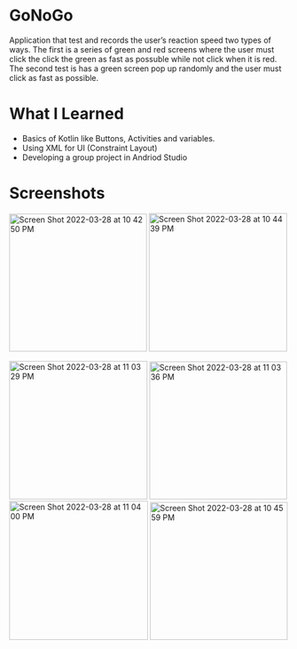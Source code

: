 # GoNoGo
Application that test and records the user’s reaction speed two types of ways. The first is a series of green and red screens where the user must click the click the green as fast as possuble while not click when it is red. The second test is has a green screen pop up randomly and the user must click as fast as possible.

# What I Learned
- Basics of Kotlin like Buttons, Activities and variables.
- Using XML for UI (Constraint Layout)
- Developing a group project in Andriod Studio

# Screenshots

<img width="248" alt="Screen Shot 2022-03-28 at 10 42 50 PM" src="https://user-images.githubusercontent.com/71102542/160525950-5e809e1c-988b-42bb-ab3b-76873b579c7a.png"> <img width="249" alt="Screen Shot 2022-03-28 at 10 44 39 PM" src="https://user-images.githubusercontent.com/71102542/160526003-68c8b5c5-d45e-4a2e-8639-d554cf181950.png">

<img width="249" alt="Screen Shot 2022-03-28 at 11 03 29 PM" src="https://user-images.githubusercontent.com/71102542/160526309-ff4768c2-b789-4798-974b-f5a1e04b35bb.png">

<img width="248" alt="Screen Shot 2022-03-28 at 11 03 36 PM" src="https://user-images.githubusercontent.com/71102542/160526205-7a37ca3b-e941-44b4-ba98-ae3b377cd221.png">
<img width="250" alt="Screen Shot 2022-03-28 at 11 04 00 PM" src="https://user-images.githubusercontent.com/71102542/160526078-7b55ac8b-4c18-48ae-a9fd-1ef78b264045.png">

<img width="248" alt="Screen Shot 2022-03-28 at 10 45 59 PM" src="https://user-images.githubusercontent.com/71102542/160526087-eb7de16e-0125-4ffb-891a-98bfdd55a26d.png">
